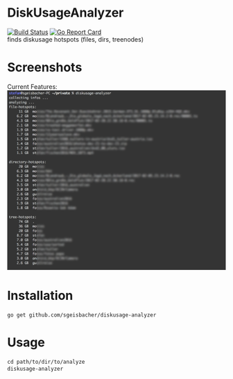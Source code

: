 # DiskUsageAnalyzer
[![Build Status](https://travis-ci.org/sgeisbacher/diskusage-analyzer.svg?branch=master)](https://travis-ci.org/sgeisbacher/diskusage-analyzer) [![Go Report Card](https://goreportcard.com/badge/github.com/sgeisbacher/diskusage-analyzer)](https://goreportcard.com/report/github.com/sgeisbacher/diskusage-analyzer)  
finds diskusage hotspots (files, dirs, treenodes)
# Screenshots
Current Features:
![Screenshot](https://raw.githubusercontent.com/sgeisbacher/diskusage-analyzer/master/docs/screenshot01.png)
# Installation
    go get github.com/sgeisbacher/diskusage-analyzer
# Usage
    cd path/to/dir/to/analyze
    diskusage-analyzer

